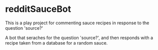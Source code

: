 # redditSauceBot
This is a play project for commenting sauce recipes in response to the question 'source?'

A bot that seraches for the question 'source?', and then responds with a recipe taken from a database for a random sauce.
